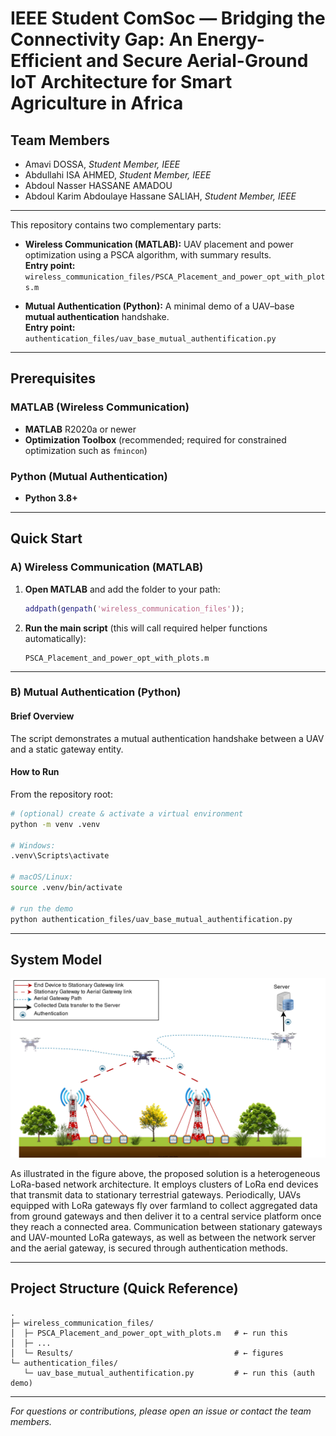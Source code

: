 # IEEE Student ComSoc — Bridging the Connectivity Gap: An Energy-Efficient and Secure Aerial-Ground IoT Architecture for Smart Agriculture in Africa

## Team Members

- Amavi DOSSA, *Student Member, IEEE*  
- Abdullahi ISA AHMED, *Student Member, IEEE*  
- Abdoul Nasser HASSANE AMADOU  
- Abdoul Karim Abdoulaye Hassane SALIAH, *Student Member, IEEE*

---

This repository contains two complementary parts:

- **Wireless Communication (MATLAB):** UAV placement and power optimization using a PSCA algorithm, with summary results.  
  **Entry point:** `wireless_communication_files/PSCA_Placement_and_power_opt_with_plots.m`

- **Mutual Authentication (Python):** A minimal demo of a UAV–base **mutual authentication** handshake.  
  **Entry point:** `authentication_files/uav_base_mutual_authentification.py`

---

## Prerequisites

### MATLAB (Wireless Communication)
- **MATLAB** R2020a or newer
- **Optimization Toolbox** (recommended; required for constrained optimization such as `fmincon`)

### Python (Mutual Authentication)
- **Python 3.8+**

---

## Quick Start

### A) Wireless Communication (MATLAB)

1. **Open MATLAB** and add the folder to your path:
    ```matlab
    addpath(genpath('wireless_communication_files'));
    ```
2. **Run the main script** (this will call required helper functions automatically):

    ```
    PSCA_Placement_and_power_opt_with_plots.m
    ```

---

### B) Mutual Authentication (Python)

#### Brief Overview

The script demonstrates a mutual authentication handshake between a UAV and a static gateway entity.

#### How to Run

From the repository root:

```sh
# (optional) create & activate a virtual environment
python -m venv .venv

# Windows:
.venv\Scripts\activate

# macOS/Linux:
source .venv/bin/activate

# run the demo
python authentication_files/uav_base_mutual_authentification.py
```

---

## System Model

![System Model](wireless_communication_files/Results/System_Model_final.png)

As illustrated in the figure above, the proposed solution is a heterogeneous LoRa-based network architecture. It employs clusters of LoRa end devices that transmit data to stationary terrestrial gateways. Periodically, UAVs equipped with LoRa gateways fly over farmland to collect aggregated data from ground gateways and then deliver it to a central service platform once they reach a connected area. Communication between stationary gateways and UAV-mounted LoRa gateways, as well as between the network server and the aerial gateway, is secured through authentication methods.

---

## Project Structure (Quick Reference)

```
.
├─ wireless_communication_files/
│  ├─ PSCA_Placement_and_power_opt_with_plots.m   # ← run this 
│  ├─ ...
│  └─ Results/                                    # ← figures
└─ authentication_files/
   └─ uav_base_mutual_authentification.py         # ← run this (auth demo)
```

---

*For questions or contributions, please open an issue or contact the team members.*
